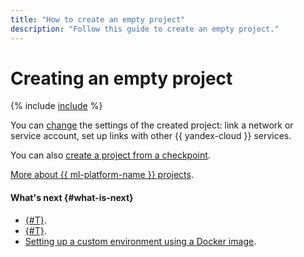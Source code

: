 ```yaml
---
title: "How to create an empty project"
description: "Follow this guide to create an empty project."
---
```


# Creating an empty project

{% include [include](../../../_includes/datasphere/ui-create-project.md) %}

You can [change](update.md) the settings of the created project: link a network or service account, set up links with other {{ yandex-cloud }} services.

You can also [create a project from a checkpoint](checkpoints.md#import).

[More about {{ ml-platform-name }} projects](../../concepts/project.md).

#### What's next {#what-is-next}

* [{#T}](install-dependencies.md).
* [{#T}](control-compute-resources.md).
* [Setting up a custom environment using a Docker image](../user-images.md).
